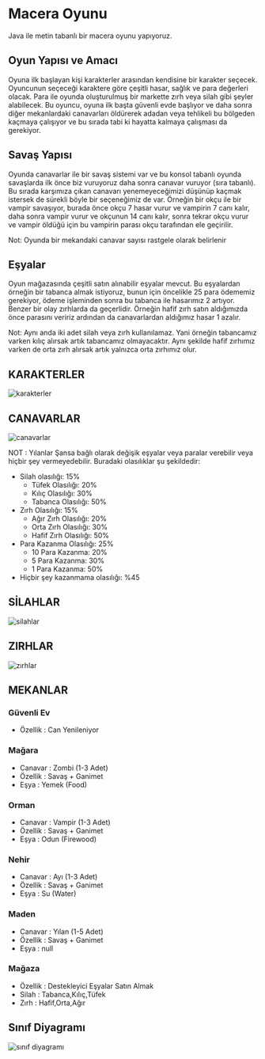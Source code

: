 # Macera Oyunu

Java ile metin tabanlı bir macera oyunu yapıyoruz.

## Oyun Yapısı ve Amacı

Oyuna ilk başlayan kişi karakterler arasından kendisine bir karakter seçecek. Oyuncunun seçeceği karaktere göre çeşitli hasar, sağlık ve para değerleri olacak. Para ile oyunda oluşturulmuş bir markette zırh veya silah gibi şeyler alabilecek. Bu oyuncu, oyuna ilk başta güvenli evde başlıyor ve daha sonra diğer mekanlardaki canavarları öldürerek adadan veya tehlikeli bu bölgeden kaçmaya çalışıyor ve bu sırada tabi ki hayatta kalmaya çalışması da gerekiyor.

## Savaş Yapısı

Oyunda canavarlar ile bir savaş sistemi var ve bu konsol tabanlı oyunda savaşlarda ilk önce biz vuruyoruz daha sonra canavar vuruyor (sıra tabanlı). Bu sırada karşımıza çıkan canavarı yenemeyeceğimizi düşünüp kaçmak istersek de sürekli böyle bir seçeneğimiz de var. Örneğin bir okçu ile bir vampir savaşıyor, burada önce okçu 7 hasar vurur ve vampirin 7 canı kalır, daha sonra vampir vurur ve okçunun 14 canı kalır, sonra tekrar okçu vurur ve vampir öldüğü için bu vampirin parası okçu tarafından ele geçirilir.

Not: Oyunda bir mekandaki canavar sayısı rastgele olarak belirlenir

## Eşyalar

Oyun mağazasında çeşitli satın alınabilir eşyalar mevcut. Bu eşyalardan örneğin bir tabanca almak istiyoruz, bunun için öncelikle 25 para ödememiz gerekiyor, ödeme işleminden sonra bu tabanca ile hasarımız 2 artıyor. Benzer bir olay zırhlarda da geçerlidir. Örneğin hafif zırh satın aldığımızda önce parasını veririz ardından da canavarlardan aldığımız hasar 1 azalır.

Not: Aynı anda iki adet silah veya zırh kullanılamaz. Yani örneğin tabancamız varken kılıç alırsak artık tabancamız olmayacaktır. Aynı şekilde hafif zırhımız varken de orta zırh alırsak artık yalnızca orta zırhımız olur.

## KARAKTERLER

![karakterler](/images/karakterler.png "karakterler")

## CANAVARLAR

![canavarlar](/images/canavarlar.png "canavarlar")

NOT : Yılanlar Şansa bağlı olarak değişik eşyalar veya paralar verebilir veya hiçbir şey vermeyedebilir. Buradaki olasılıklar şu şekildedir:

* Silah olasılığı: 15%
  * Tüfek Olasılığı: 20%
  * Kılıç Olasılığı: 30%
  * Tabanca Olasılığı: 50%
* Zırh Olasılığı: 15%
  * Ağır Zırh Olasılığı: 20%
  * Orta Zırh Olasılığı: 30%
  * Hafif Zırh Olasılığı: 50%
* Para Kazanma Olasılığı: 25%
  * 10 Para Kazanma: 20%
  * 5 Para Kazanma: 30%
  * 1 Para Kazanma: 50%
* Hiçbir şey kazanmama olasılığı: %45

## SİLAHLAR

![silahlar](/images/silahlar.png "silahlar")

## ZIRHLAR

![zırhlar](/images/zirhlar.png "zırhlar")

## MEKANLAR

### Güvenli Ev

* Özellik : Can Yenileniyor

### Mağara

* Canavar : Zombi (1-3 Adet)
* Özellik : Savaş + Ganimet
* Eşya : Yemek (Food)

### Orman

* Canavar : Vampir (1-3 Adet)
* Özellik : Savaş + Ganimet
* Eşya : Odun (Firewood)

### Nehir

* Canavar : Ayı (1-3 Adet)
* Özellik : Savaş + Ganimet
* Eşya : Su (Water)

### Maden

* Canavar : Yılan (1-5 Adet)
* Özellik : Savaş + Ganimet
* Eşya : null

### Mağaza

* Özellik : Destekleyici Eşyalar Satın Almak
* Silah : Tabanca,Kılıç,Tüfek
* Zırh : Hafif,Orta,Ağır

## Sınıf Diyagramı

![sınıf diyagramı](/images/class-diagram.jpg "sınıf diyagramı")
